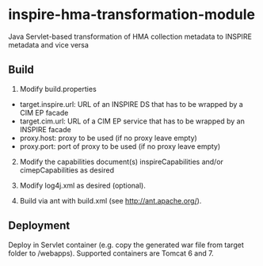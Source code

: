 # inspire-hma-transformation-module
Java Servlet-based transformation of HMA collection metadata to INSPIRE metadata and vice versa

## Build
1. Modify build.properties
* target.inspire.url: URL of an INSPIRE DS that has to be wrapped by a CIM EP facade
* target.cim.url: URL of a CIM EP service that has to be wrapped by an INSPIRE facade
* proxy.host: proxy to be used (if no proxy leave empty)
* proxy.port: port of proxy to be used (if no proxy leave empty)

2. Modify the capabilities document(s) inspireCapabilities and/or cimepCapabilities as desired

3. Modify log4j.xml as desired (optional).

4. Build via ant with build.xml (see http://ant.apache.org/).

## Deployment
Deploy in Servlet container (e.g. copy the generated war file from target folder to <tomcat>/webapps). Supported containers are Tomcat 6 and 7.